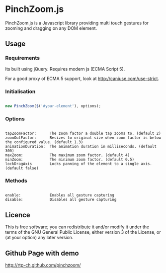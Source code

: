 # PinchZoom.js

PinchZoom.js is a Javascript library providing multi touch gestures for zooming and dragging on any DOM element.

## Usage

### Requirements
Its built using jQuery. Requires modern js (ECMA Script 5).

For a good proxy of ECMA 5 support, look at http://caniuse.com/use-strict.

### Initialisation

```Javascript

new PinchZoom($('#your-element'), options);

```

### Options

```Text

tapZoomFactor:      The zoom factor a double tap zooms to. (default 2)
zoomOutFactor:      Resizes to original size when zoom factor is below the configured value. (default 1.3)
animationDuration:  The animation duration in milliseconds. (default 300)
maxZoom:            The maximum zoom factor. (default 4)
minZoom:            The minimum zoom factor. (default 0.5)
lockDragAxis        Locks panning of the element to a single axis. (default false)

```

### Methods

```Text

enable:             Enables all gesture capturing
disable:            Disables all gesture capturing

```

## Licence

This is free software; you can redistribute it and/or modify it under the terms of the GNU General Public License, either version 3 of the License, or (at your option) any later version.

## Github Page with demo

http://rtp-ch.github.com/pinchzoom/